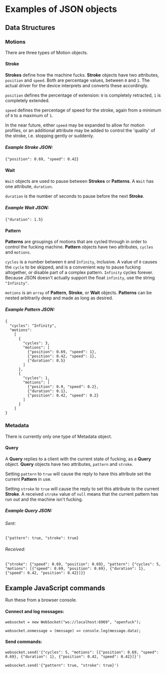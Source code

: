 Examples of JSON objects
========================

Data Structures
---------------

### Motions

There are three types of Motion objects.

#### **Stroke**

**Strokes** define how the machine fucks. **Stroke** objects have two attributes,
`position` and `speed`. Both are percentage values, between `0` and `1`.
The actual driver for the device interprets and converts these accordingly.

`position` defines the percentage of extension: `0` is completely retracted, `1` is completely extended.

`speed` defines the percentage of speed for the stroke, again from a minimum of `0` to a maximum of `1`.

In the near future, either `speed` may be expanded to allow for motion profiles, or an additional attribute may be
added to control the 'quality' of the stroke, i.e. stopping gently or suddenly.

##### Example **Stroke** JSON:

`{"position": 0.69, "speed": 0.42}`

#### **Wait**

`Wait` objects are used to pause between **Strokes** or **Patterns**.
A `Wait` has one attribute, `duration`.

`duration` is the number of seconds to pause before the next **Stroke**.

##### Example **Wait** JSON:

`{"duration": 1.5}`

#### **Pattern**

**Patterns** are groupings of motions that are cycled through in order to control the fucking machine.
**Pattern** objects have two attributes, `cycles` and `motions`.

`cycles` is a number between `0` and `Infinity`, inclusive.
A value of `0` causes the `cycle` to be skipped, and is a convenient way to pause fucking altogether,
or disable part of a complex pattern.
`Infinity` cycles forever.
Because JSON doesn't actually support the float `infinity`, use the string `"Infinity"`.

`motions` is an `array` of **Pattern**, **Stroke**, or **Wait** objects.
**Patterns** can be nested arbitrarily deep and made as long as desired.

##### Example **Pattern** JSON:

    {
      "cycles": "Infinity",
      "motions":
        [
          {
            "cycles": 3,
            "motions": [
              {"position": 0.69, "speed": 1},
              {"position": 0.42, "speed": 1},
              {"duration": 0.5}
            ]
          },
          {
            "cycles": 1,
            "motions": [
              {"position": 0.9, "speed": 0.2},
              {"duration": 0.1},
              {"position": 0.42, "speed": 0.2}
            ]
          }
        ]
    }

### Metadata

There is currently only one type of Metadata object.

#### **Query**

A **Query** replies to a client with the current state of fucking, as a **Query** object.
**Query** objects have two attributes, `pattern` and `stroke`.

Setting `pattern` to `true` will cause the reply to have this attribute set the current **Pattern** in use.

Setting `stroke` to `true` will cause the reply to set this attribute to the current **Stroke**.
A received `stroke` value of `null` means that the current pattern has run out and the machine isn't fucking.

##### Example **Query** JSON:

###### Sent:

`{"pattern": true, "stroke": true}`

###### Received:

`{"stroke": {"speed": 0.69, "position": 0.69}, "pattern": {"cycles": 5, "motions": [{"speed": 0.69, "position": 0.69}, {"duration": 1}, {"speed": 0.42, "position": 0.42}]}}`

Example JavaScript commands
---------------------------

Run these from a browser console.

#### Connect and log messages:

`websocket = new WebSocket("ws://localhost:6969", "openfuck");`

`websocket.onmessage = (message) => console.log(message.data);`

#### Send commands:

`websocket.send('{"cycles": 5, "motions": [{"position": 0.69, "speed": 0.69}, {"duration": 1}, {"position": 0.42, "speed": 0.42}]}')`

`websocket.send('{"pattern": true, "stroke": true}')`